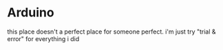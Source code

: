 # Arduino
this place doesn't a perfect place for someone perfect. i'm just try "trial &amp; error" for everything i did
